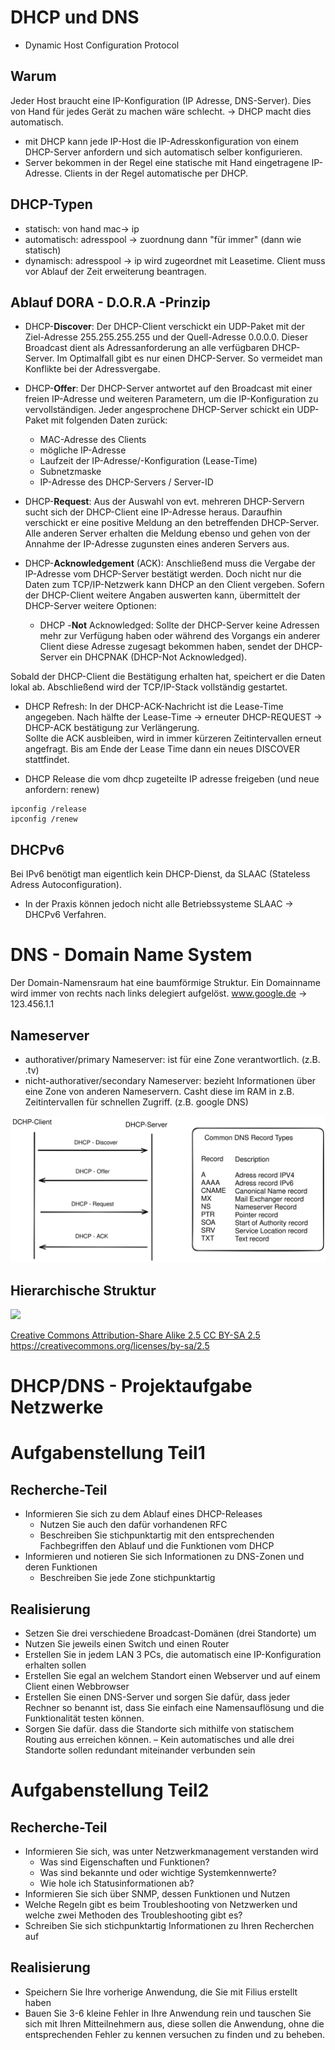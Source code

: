# DHCP und DNS
- Dynamic Host Configuration Protocol

## Warum
Jeder Host braucht eine IP-Konfiguration (IP Adresse, DNS-Server). Dies von Hand für jedes Gerät zu machen wäre schlecht. -> DHCP macht dies automatisch.

- mit DHCP kann jede IP-Host die IP-Adresskonfiguration von einem DHCP-Server anfordern und sich automatisch selber konfigurieren.
- Server bekommen in der Regel eine statische mit Hand eingetragene IP-Adresse. Clients in der Regel automatische per DHCP.
## DHCP-Typen
- statisch: von hand mac-> ip
- automatisch: adresspool -> zuordnung dann "für immer" (dann wie statisch) 
- dynamisch: adresspool -> ip wird zugeordnet mit Leasetime. Client muss vor Ablauf der Zeit erweiterung beantragen.

## Ablauf DORA - D.O.R.A -Prinzip
- DHCP-**Discover**: Der DHCP-Client verschickt ein UDP-Paket mit der Ziel-Adresse 255.255.255.255 und der Quell-Adresse 0.0.0.0. Dieser Broadcast dient als Adressanforderung an alle verfügbaren DHCP-Server. Im Optimalfall gibt es nur einen DHCP-Server. So vermeidet man Konflikte bei der Adressvergabe.

- DHCP-**Offer**: Der DHCP-Server antwortet auf den Broadcast mit einer freien IP-Adresse und weiteren Parametern, um die IP-Konfiguration zu vervollständigen. Jeder angesprochene DHCP-Server schickt ein UDP-Paket mit folgenden Daten zurück:
    - MAC-Adresse des Clients
    - mögliche IP-Adresse
    - Laufzeit der IP-Adresse/-Konfiguration (Lease-Time)
    - Subnetzmaske
    - IP-Adresse des DHCP-Servers / Server-ID

- DHCP-**Request**: Aus der Auswahl von evt. mehreren DHCP-Servern sucht sich der DHCP-Client eine IP-Adresse heraus. Daraufhin verschickt er eine positive Meldung an den betreffenden DHCP-Server. Alle anderen Server erhalten die Meldung ebenso und gehen von der Annahme der IP-Adresse zugunsten eines anderen Servers aus.

- DHCP-**Acknowledgement** (ACK): Anschließend muss die Vergabe der IP-Adresse vom DHCP-Server bestätigt werden. Doch nicht nur die Daten zum TCP/IP-Netzwerk kann DHCP an den Client vergeben. Sofern der DHCP-Client weitere Angaben auswerten kann, übermittelt der DHCP-Server weitere Optionen:
    - DHCP -**Not** Acknowledged: Sollte der DHCP-Server keine Adressen mehr zur Verfügung haben oder während des Vorgangs ein anderer Client diese Adresse zugesagt bekommen haben, sendet der DHCP-Server ein DHCPNAK (DHCP-Not Acknowledged).

Sobald der DHCP-Client die Bestätigung erhalten hat, speichert er die Daten lokal ab. Abschließend wird der TCP/IP-Stack vollständig gestartet.

- DHCP Refresh: 
In der DHCP-ACK-Nachricht ist die Lease-Time angegeben. Nach hälfte der Lease-Time -> erneuter DHCP-REQUEST -> DHCP-ACK bestätigung zur Verlängerung.           
Sollte die ACK ausbleiben, wird in immer kürzeren Zeitintervallen erneut angefragt. Bis am Ende der Lease Time dann ein neues DISCOVER stattfindet.

- DHCP Release
die vom dhcp zugeteilte IP adresse freigeben (und neue anfordern: renew)
```
ipconfig /release
ipconfig /renew
```

## DHCPv6
Bei IPv6 benötigt man eigentlich kein DHCP-Dienst, da SLAAC (Stateless Adress Autoconfiguration).
- In der Praxis können jedoch nicht alle Betriebssysteme SLAAC -> DHCPv6 Verfahren.


# DNS - Domain Name System
Der Domain-Namensraum hat eine baumförmige Struktur. Ein Domainname wird immer von rechts nach links delegiert aufgelöst. www.google.de -> 123.456.1.1

## Nameserver
- authorativer/primary Nameserver: ist für eine Zone verantwortlich. (z.B. .tv)
- nicht-authorativer/secondary Nameserver: bezieht Informationen über eine Zone von anderen Nameservern. Casht diese im RAM in z.B. Zeitintervallen für schnellen Zugriff. (z.B. google DNS)

![](./excalidraw/dhcp.svg)

## Hierarchische Struktur

![](https://upload.wikimedia.org/wikipedia/commons/thumb/9/91/Dns-raum.svg/1200px-Dns-raum.svg.png)

[Creative Commons Attribution-Share Alike 2.5 CC BY-SA 2.5](https://commons.wikimedia.org/w/index.php?curid=556580 "Wikipedia") https://creativecommons.org/licenses/by-sa/2.5  


# DHCP/DNS - Projektaufgabe Netzwerke

# Aufgabenstellung Teil1
## Recherche-Teil
- Informieren Sie sich zu dem Ablauf eines DHCP-Releases
    - Nutzen Sie auch den dafür vorhandenen RFC
    - Beschreiben Sie stichpunktartig mit den entsprechenden Fachbegriffen den Ablauf und die Funktionen vom DHCP
- Informieren und notieren Sie sich Informationen zu DNS-Zonen und deren Funktionen
    - Beschreiben Sie jede Zone stichpunktartig

## Realisierung
- Setzen Sie drei verschiedene Broadcast-Domänen (drei Standorte) um
- Nutzen Sie jeweils einen Switch und einen Router
- Erstellen Sie in jedem LAN 3 PCs, die automatisch eine IP-Konfiguration erhalten sollen
- Erstellen Sie egal an welchem Standort einen Webserver und auf einem Client einen Webbrowser
- Erstellen Sie einen DNS-Server und sorgen Sie dafür, dass jeder Rechner so benannt ist, dass Sie einfach eine Namensauflösung und die Funktionalität testen können.
- Sorgen Sie dafür. dass die Standorte sich mithilfe von statischem Routing aus erreichen können. – Kein automatisches und alle drei Standorte sollen redundant miteinander verbunden sein

# Aufgabenstellung Teil2
## Recherche-Teil
- Informieren Sie sich, was unter Netzwerkmanagement verstanden wird
    - Was sind Eigenschaften und Funktionen?
    - Was sind bekannte und oder wichtige Systemkennwerte?
    - Wie hole ich Statusinformationen ab?
- Informieren Sie sich über SNMP, dessen Funktionen und Nutzen
- Welche Regeln gibt es beim Troubleshooting von Netzwerken und welche zwei Methoden des Troubleshooting gibt es?
- Schreiben Sie sich stichpunktartig Informationen zu Ihren Recherchen auf
## Realisierung
- Speichern Sie Ihre vorherige Anwendung, die Sie mit Filius erstellt haben
- Bauen Sie 3-6 kleine Fehler in Ihre Anwendung rein und tauschen Sie sich mit Ihren Mitteilnehmern aus, diese sollen die Anwendung, ohne die entsprechenden Fehler zu kennen versuchen zu finden und zu beheben.